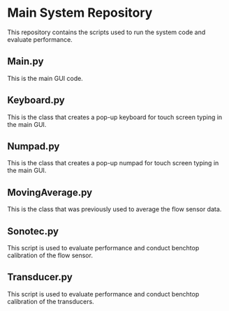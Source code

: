 # Main System Repository
This repository contains the scripts used to run the system code and evaluate performance.

## Main.py
This is the main GUI code.

## Keyboard.py
This is the class that creates a pop-up keyboard for touch screen typing in the main GUI.

## Numpad.py
This is the class that creates a pop-up numpad for touch screen typing in the main GUI.

## MovingAverage.py
This is the class that was previously used to average the flow sensor data.

## Sonotec.py
This script is used to evaluate performance and conduct benchtop calibration of the flow sensor.

## Transducer.py
This script is used to evaluate performance and conduct benchtop calibration of the transducers.